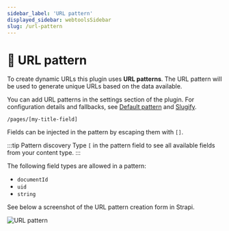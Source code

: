 ```yaml
---
sidebar_label: 'URL pattern'
displayed_sidebar: webtoolsSidebar
slug: /url-pattern
---
```


# 🔌 URL pattern
To create dynamic URLs this plugin uses **URL patterns**. The URL pattern will be used to generate unique URLs based on the data available.

You can add URL patterns in the settings section of the plugin. For configuration details and fallbacks, see [Default pattern](/webtools/configuration/default-pattern) and [Slugify](/webtools/configuration/slugify).

```
/pages/[my-title-field]
```

Fields can be injected in the pattern by escaping them with `[]`.

:::tip Pattern discovery
Type `[` in the pattern field to see all available fields from your content type.
:::

The following field types are allowed in a pattern:

- `documentId`
- `uid`
- `string`

See below a screenshot of the URL pattern creation form in Strapi.

<img src="/webtools/img/assets/url-pattern.png" alt="URL pattern" />
